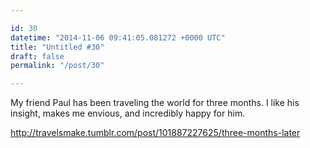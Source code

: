```yaml
---

id: 30
datetime: "2014-11-06 09:41:05.081272 +0000 UTC"
title: "Untitled #30"
draft: false
permalink: "/post/30"

---
```


My friend Paul has been traveling the world for three months. I like his insight, makes me envious, and incredibly happy for him.

http://travelsmake.tumblr.com/post/101887227625/three-months-later
